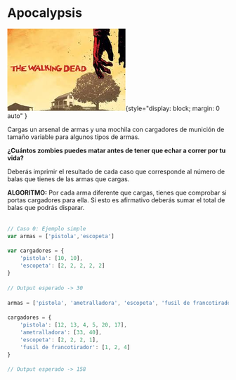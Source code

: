 # Apocalypsis

![](./images/thewalkingdead.jpeg){style="display: block; margin: 0 auto" }

Cargas un arsenal de armas y una mochila con cargadores de munición de tamaño variable para algunos tipos de armas.

 **¿Cuántos zombies puedes matar antes de tener que echar a correr por tu vida?**

 Deberás imprimir el resultado de cada caso que corresponde al número de balas que tienes de las armas que cargas.

**ALGORITMO:** Por cada arma diferente que cargas, tienes que comprobar si portas cargadores para ella. Si esto es afirmativo deberás sumar el total de balas que podrás disparar.

```javascript

// Caso 0: Ejemplo simple
var armas = ['pistola','escopeta']

var cargadores = {
    'pistola': [10, 10], 
    'escopeta': [2, 2, 2, 2, 2]
}

// Output esperado -> 30

armas = ['pistola', 'ametralladora', 'escopeta', 'fusil de francotirador']

cargadores = {
    'pistola': [12, 13, 4, 5, 20, 17], 
    'ametralladora': [33, 40], 
    'escopeta': [2, 2, 2, 1], 
    'fusil de francotirador': [1, 2, 4]
}

// Output esperado -> 158

```
